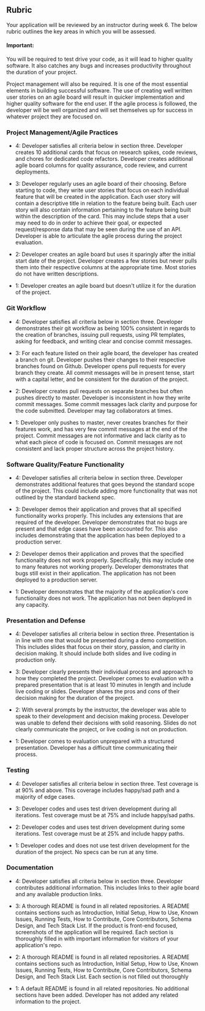 ## Rubric

Your application will be reviewed by an instructor during week 6. The below rubric outlines the key areas in which you will be assessed.

#### Important:

You will be required to test drive your code, as it will lead to higher quality software. It also catches any bugs and increases productivity throughout the duration of your project.

Project management will also be required. It is one of the most essential elements in building successful software. The use of creating well written user stories on an agile board will result in quicker implementation and higher quality software for the end user. If the agile process is followed, the developer will be well organized and will set themselves up for success in whatever project they are focused on.

### Project Management/Agile Practices

- 4: Developer satisfies all criteria below in section three. Developer creates 10 additional cards that focus on research spikes, code reviews, and chores for dedicated code refactors. Developer creates additional agile board columns for quality assurance, code review, and current deployments.

- 3: Developer regularly uses an agile board of their choosing. Before starting to code, they write user stories that focus on each individual feature that will be created in the application. Each user story will contain a descriptive title in relation to the feature being built. Each user story will also contain information pertaining to the feature being built within the description of the card. This may include steps that a user may need to do in order to achieve their goal, or expected request/response data that may be seen during the use of an API. Developer is able to articulate the agile process during the project evaluation.

- 2: Developer creates an agile board but uses it sparingly after the initial start date of the project. Developer creates a few stories but never pulls them into their respective columns at the appropriate time. Most stories do not have written descriptions.

- 1: Developer creates an agile board but doesn't utilize it for the duration of the project.

### Git Workflow

- 4: Developer satisfies all criteria below in section three. Developer demonstrates their git workflow as being 100% consistent in regards to the creation of branches, issuing pull requests, using PR templates, asking for feedback, and writing clear and concise commit messages.  

- 3: For each feature listed on their agile board, the developer has created a branch on git. Developer pushes their changes to their respective branches found on Github. Developer opens pull requests for every branch they create. All commit messages will be in present tense, start with a capital letter, and be consistent for the duration of the project.

- 2: Developer creates pull requests on separate branches but often pushes directly to master. Developer is inconsistent in how they write commit messages. Some commit messages lack clarity and purpose for the code submitted. Developer may tag collaborators at times.

- 1: Developer only pushes to master, never creates branches for their features work, and has very few commit messages at the end of the project. Commit messages are not informative and lack clarity as to what each piece of code is focused on. Commit messages are not consistent and lack proper structure across the project history.

### Software Quality/Feature Functionality

- 4: Developer satisfies all criteria below in section three. Developer demonstrates additional features that goes beyond the standard scope of the project. This could include adding more functionality that was not outlined by the standard backend spec.

- 3: Developer demos their application and proves that all specified functionality works properly. This includes any extensions that are required of the developer. Developer demonstrates that no bugs are present and that edge cases have been accounted for. This also includes demonstrating that the application has been deployed to a production server.

- 2: Developer demos their application and proves that the specified functionality does not work properly. Specifically, this may include one to many features not working properly. Developer demonstrates that bugs still exist in their application. The application has not been deployed to a production server.  

- 1: Developer demonstrates that the majority of the application's core functionality does not work. The application has not been deployed in any capacity.  

### Presentation and Defense

- 4: Developer satisfies all criteria below in section three. Presentation is in line with one that would be presented during a demo competition. This includes slides that focus on their story, passion, and clarity in decision making. It should include both slides and live coding in production only.

- 3: Developer clearly presents their individual process and approach to how they completed the project. Developer comes to evaluation with a prepared presentation that is at least 10 minutes in length and include live coding or slides. Developer shares the pros and cons of their decision making for the duration of the project.

- 2: With several prompts by the instructor, the developer was able to speak to their development and decision making process. Developer was unable to defend their decisions with solid reasoning. Slides do not clearly communicate the project, or live coding is not on production.

- 1: Developer comes to evaluation unprepared with a structured presentation. Developer has a difficult time communicating their process.

### Testing

- 4: Developer satisfies all criteria below in section three. Test coverage is at 90% and above. This coverage includes happy/sad path and a majority of edge cases.

- 3: Developer codes and uses test driven development during all iterations. Test coverage must be at 75% and include happy/sad paths.

- 2: Developer codes and uses test driven development during some iterations. Test coverage must be at 25% and include happy paths.

- 1: Developer codes and does not use test driven development for the duration of the project. No specs can be run at any time.  

### Documentation

- 4: Developer satisfies all criteria below in section three. Developer contributes additional information. This includes links to their agile board and any available production links.

- 3: A thorough README is found in all related repositories. A README contains sections such as Introduction, Initial Setup, How to Use, Known Issues, Running Tests, How to Contribute, Core Contributors, Schema Design, and Tech Stack List. If the product is front-end focused, screenshots of the application will be required. Each section is thoroughly filled in with important information for visitors of your application's repo.

- 2: A thorough README is found in all related repositories. A README contains sections such as Introduction, Initial Setup, How to Use, Known Issues, Running Tests, How to Contribute, Core Contributors, Schema Design, and Tech Stack List. Each section is not filled out thoroughly

- 1: A default README is found in all related repositories. No additional sections have been added. Developer has not added any related information to the project.
